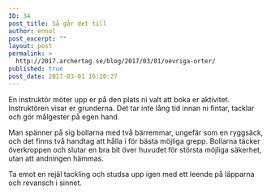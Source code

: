 ```yaml
---
ID: 34
post_title: Så går det till
author: ennol
post_excerpt: ""
layout: post
permalink: >
  http://2017.archertag.se/blog/2017/03/01/oevriga-orter/
published: true
post_date: 2017-03-01 16:20:27
---
```

En instruktör möter upp er på den plats ni valt att boka er aktivitet. Instruktören visar er grunderna. Det tar inte lång tid innan ni fintar, tacklar och gör målgester på egen hand.

Man spänner på sig bollarna med två bärremmar, ungefär som en ryggsäck, och det finns två handtag att hålla i för bästa möjliga grepp. Bollarna täcker överkroppen och slutar en bra bit över huvudet för största möjliga säkerhet, utan att andningen hämmas.

Ta emot en rejäl tackling och studsa upp igen med ett leende på läpparna och revansch i sinnet.